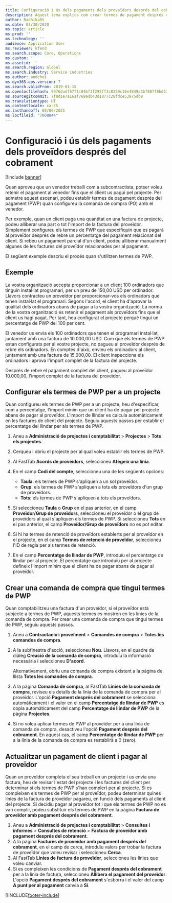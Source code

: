 ```yaml
---
title: Configuració i ús dels pagaments dels proveïdors després del cobrament
description: Aquest tema explica com crear termes de pagament després del pagament (PWP) de manera que pugueu alliberar pagaments parcials de proveïdors, en funció dels pagaments del client.
author: RadhikaRS
ms.date: 03/30/2020
ms.topic: article
ms.prod: ''
ms.technology: ''
audience: Application User
ms.reviewer: kfend
ms.search.scope: Core, Operations
ms.custom: ''
ms.assetid: ''
ms.search.region: Global
ms.search.industry: Service industries
ms.author: andchoi
ms.dyn365.ops.version: 7
ms.search.validFrom: 2019-01-15
ms.openlocfilehash: 9976dadf57f1c84bf3f295ff3c8359c16e4849a3bf887f8bd33e46a04e2a5952
ms.sourcegitcommit: 7f8d1e7a16af769adb43d1877c28fdce53975db8
ms.translationtype: HT
ms.contentlocale: ca-ES
ms.lasthandoff: 08/06/2021
ms.locfileid: "7008844"
---
```

# <a name="set-up-and-use-pay-when-paid-vendor-payments"></a>Configuració i ús dels pagaments dels proveïdors després del cobrament

[!include [banner](../includes/banner.md)]

Quan aproveu que un venedor treballi com a subcontractista, potser voleu retenir el pagament al venedor fins que el client us pagui pel projecte. Per admetre aquest escenari, podeu establir termes de pagament després del pagament (PWP) quan configureu la comanda de compra (PO) amb el venedor.

Per exemple, quan un client paga una quantitat en una factura de projecte, podeu alliberar una part o tot l'import de la factura del proveïdor. Simplement configureu els termes de PWP que especifiquin que es pagarà al proveïdor després de rebre un percentatge del pagament relacionat del client. Si rebeu un pagament parcial d'un client, podeu alliberar manualment algunes de les factures del proveïdor relacionades per al pagament.

El següent exemple descriu el procés quan s'utilitzen termes de PWP.

## <a name="example"></a>Exemple

La vostra organització accepta proporcionar a un client 100 ordinadors que tinguin instal·lat programari, per un preu de 150,00 USD per ordinador. Llavors contracteu un proveïdor per proporcionar-vos els ordinadors que tenen instal·lat el programari. Segons l'acord, el client ha d'aprovar la qualitat dels ordinadors abans de pagar a la vostra organització. La norma de la vostra organització és retenir el pagament als proveïdors fins que el client us hagi pagat. Per tant, heu configurat el projecte perquè tingui un percentatge de PWP del 100 per cent.

El venedor us envia els 100 ordinadors que tenen el programari instal·lat, juntament amb una factura de 10.000,00 USD. Com que els termes de PWP estan configurats per al vostre projecte, no pagueu al proveïdor després de rebre els ordinadors. En comptes d'això, envieu els ordinadors al client, juntament amb una factura de 15.000,00. El client inspecciona els ordinadors i aprova l'import complet de la factura del projecte.

Després de rebre el pagament complet del client, pagueu al proveïdor 10.000,00, l'import complet de la factura del proveïdor.

## <a name="set-up-pwp-terms-for-a-project"></a>Configurar els termes de PWP per a un projecte

Quan configureu els termes de PWP per a un projecte, heu d'especificar, com a percentatge, l'import mínim que un client ha de pagar pel projecte abans de pagar al proveïdor. L'import de llindar es calcula automàticament en les factures de client del projecte. Seguiu aquests passos per establir el percentatge del llindar per als termes de PWP.

1. Aneu a **Administració de projectes i comptabilitat** \> **Projectes** \> **Tots els projectes**.
2. Cerqueu i obriu el projecte per al qual voleu establir els termes de PWP.
3. Al FastTab **Acords de proveïdors**, seleccioneu **Afegeix una línia**.
3. En el camp **Codi del compte**, seleccioneu una de les següents opcions:

    - **Taula**: els termes de PWP s'apliquen a un sol proveïdor.
    - **Grup**: els termes de PWP s'apliquen a tots els proveïdors d'un grup de proveïdors.
    - **Tots**: els termes de PWP s'apliquen a tots els proveïdors.

4. Si seleccioneu **Taula** o **Grup** en el pas anterior, en el camp **Proveïdor/Grup de proveïdors**, seleccioneu el proveïdor o el grup de proveïdors al qual s'apliquen els termes de PWP. Si seleccioneu **Tots** en el pas anterior, el camp **Proveïdor/Grup de proveïdors** no es pot editar.
5. Si hi ha termes de retenció de proveïdors establerts per al proveïdor en el projecte, en el camp **Termes de retenció de proveïdor**, seleccioneu l'ID de regla per als termes de retenció.
6. En el camp **Percentatge de llindar de PWP**, introduïu el percentatge de llindar per al projecte. El percentatge que introduïu per al projecte defineix l'import mínim que el client ha de pagar abans de pagar al proveïdor.

## <a name="create-a-po-that-has-pwp-terms"></a>Crear una comanda de compra que tingui termes de PWP

Quan comptabilitzeu una factura d'un proveïdor, si el proveïdor està subjecte a termes de PWP, aquests termes es mostren en les línies de la comanda de compra. Per crear una comanda de compra que tingui termes de PWP, seguiu aquests passos.

1. Aneu a **Contractació i proveïment** \> **Comandes de compra** \> **Totes les comandes de compra**.
2. A la subfinestra d'acció, seleccioneu **Nou**. Llavors, en el quadre de diàleg **Creació de la comanda de compra**, introduïu la informació necessària i seleccioneu **D'acord**.

    Alternativament, obriu una comanda de compra existent a la pàgina de llista **Totes les comandes de compra**.

4. A la pàgina **Comanda de compra**, al FastTab **Línies de la comanda de compra**, reviseu els detalls de la línia de la comanda de compra per al proveïdor. L'opció **Pagament després del cobrament** se selecciona automàticament i el valor en el camp **Percentatge de llindar de PWP** es copia automàticament del camp **Percentatge de llindar de PWP** de la pàgina **Projectes**.
6. Si no voleu aplicar termes de PWP al proveïdor per a una línia de comanda de compra, desactiveu l'opció **Pagament després del cobrament**. En aquest cas, el camp **Percentatge de llindar de PWP** per a la línia de la comanda de compra es restablirà a 0 (zero).

## <a name="update-a-customer-payment-and-pay-the-vendor"></a>Actualitzar un pagament de client i pagar al proveïdor

Quan un proveïdor completa el seu treball en un projecte i us envia una factura, heu de revisar l'estat del projecte i les factures del client per determinar si els termes de PWP s'han complert per al projecte. Si es compleixen els termes de PWP per al proveïdor, podeu determinar quines línies de la factura de proveïdor pagareu, en funció dels pagaments al client del projecte. Si decidiu pagar al proveïdor tot i que els termes de PWP no es van complir, podeu substituir els termes de PWP en la pàgina **Factura de proveïdor amb pagament després del cobrament**.

1. Aneu a **Administració de projectes i comptabilitat** \> **Consultes i informes** \> **Consultes de retenció** \> **Factura de proveïdor amb pagament després del cobrament**.
2. A la pàgina **Factures de proveïdor amb pagament després del cobrament**, en el camp de cerca, introduïu valors per trobar la factura de proveïdor que voleu revisar i seleccioneu **Cerca**.
3. Al FastTab **Línies de factura de proveïdor**, seleccioneu les línies que voleu canviar.
4. Si es compleixen les condicions de **Pagament després del cobrament** per a la línia de factura, seleccioneu **Allibera el pagament del proveïdor**. L'opció **Pagament després del cobrament** s'esborra i el valor del camp **A punt per al pagament** canvia a **Sí**.


[!INCLUDE[footer-include](../includes/footer-banner.md)]